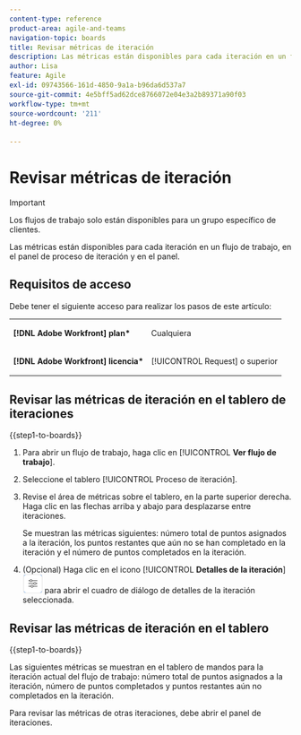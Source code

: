 ```yaml
---
content-type: reference
product-area: agile-and-teams
navigation-topic: boards
title: Revisar métricas de iteración
description: Las métricas están disponibles para cada iteración en un flujo de trabajo, en el panel de proceso de iteración.
author: Lisa
feature: Agile
exl-id: 09743566-161d-4850-9a1a-b96da6d537a7
source-git-commit: 4e5bff5ad62dce8766072e04e3a2b89371a90f03
workflow-type: tm+mt
source-wordcount: '211'
ht-degree: 0%

---
```


# Revisar métricas de iteración

>[!IMPORTANT]
>
>Los flujos de trabajo solo están disponibles para un grupo específico de clientes.

Las métricas están disponibles para cada iteración en un flujo de trabajo, en el panel de proceso de iteración y en el panel.

## Requisitos de acceso

Debe tener el siguiente acceso para realizar los pasos de este artículo:

<table style="table-layout:auto"> 
 <col> 
 </col> 
 <col> 
 </col> 
 <tbody> 
  <tr> 
   <td role="rowheader"><strong>[!DNL Adobe Workfront] plan*</strong></td> 
   <td> <p>Cualquiera</p> </td> 
  </tr> 
  <tr> 
   <td role="rowheader"><strong>[!DNL Adobe Workfront] licencia*</strong></td> 
   <td> <p>[!UICONTROL Request] o superior</p> </td> 
  </tr> 
 </tbody> 
</table>

## Revisar las métricas de iteración en el tablero de iteraciones

{{step1-to-boards}}

1. Para abrir un flujo de trabajo, haga clic en [!UICONTROL **Ver flujo de trabajo**].
1. Seleccione el tablero [!UICONTROL Proceso de iteración].
1. Revise el área de métricas sobre el tablero, en la parte superior derecha. Haga clic en las flechas arriba y abajo para desplazarse entre iteraciones.

   Se muestran las métricas siguientes: número total de puntos asignados a la iteración, los puntos restantes que aún no se han completado en la iteración y el número de puntos completados en la iteración.

1. (Opcional) Haga clic en el icono [!UICONTROL **Detalles de la iteración**] ![Detalles de la iteración](assets/iteration-details-button.png) para abrir el cuadro de diálogo de detalles de la iteración seleccionada.

## Revisar las métricas de iteración en el tablero

{{step1-to-boards}}

Las siguientes métricas se muestran en el tablero de mandos para la iteración actual del flujo de trabajo: número total de puntos asignados a la iteración, número de puntos completados y puntos restantes aún no completados en la iteración.

Para revisar las métricas de otras iteraciones, debe abrir el panel de iteraciones.
